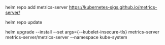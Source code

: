 helm repo add metrics-server https://kubernetes-sigs.github.io/metrics-server/

helm repo update

helm upgrade --install --set args={--kubelet-insecure-tls} metrics-server metrics-server/metrics-server --namespace kube-system
